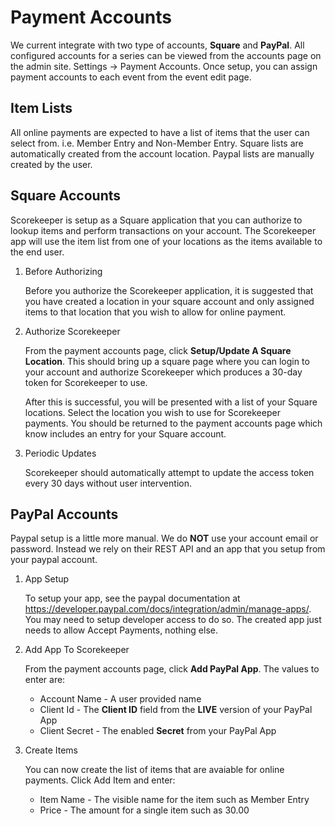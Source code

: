 
# Payment Accounts

We current integrate with two type of accounts, **Square** and **PayPal**.  All configured accounts for a series can be viewed
from the accounts page on the admin site.  Settings &rarr; Payment Accounts.  Once setup, you can assign payment accounts to each
event from the event edit page.

## Item Lists

All online payments are expected to have a list of items that the user can select from.  i.e. Member Entry and Non-Member Entry.
Square lists are automatically created from the account location.  Paypal lists are manually created by the user.

## Square Accounts

Scorekeeper is setup as a Square application that you can authorize to lookup items and perform transactions on your account.
The Scorekeeper app will use the item list from one of your locations as the items available to the end user.

1. Before Authorizing

    Before you authorize the Scorekeeper application, it is suggested that you have created a location in your square account and
    only assigned items to that location that you wish to allow for online payment.

2. Authorize Scorekeeper

    From the payment accounts page, click **Setup/Update A Square Location**.  This should bring up a square page where you can
    login to your account and authorize Scorekeeper which produces a 30-day token for Scorekeeper to use.

    After this is successful, you will be presented with a list of your Square locations.  Select the location you wish to use for
    Scorekeeper payments.  You should be returned to the payment accounts page which know includes an entry for your Square account.

3. Periodic Updates

    Scorekeeper should automatically attempt to update the access token every 30 days without user intervention.

## PayPal Accounts

Paypal setup is a little more manual.  We do **NOT** use your account email or password.  Instead we rely on their REST API and an
app that you setup from your paypal account.

1. App Setup

    To setup your app, see the paypal documentation at https://developer.paypal.com/docs/integration/admin/manage-apps/.  You may need
    to setup developer access to do so.  The created app just needs to allow Accept Payments, nothing else.

2. Add App To Scorekeeper

    From the payment accounts page, click **Add PayPal App**. The values to enter are:
    * Account Name - A user provided name
    * Client Id - The **Client ID** field from the **LIVE** version of your PayPal App
    * Client Secret - The enabled **Secret** from your PayPal App

3. Create Items

    You can now create the list of items that are avaiable for online payments.  Click Add Item and enter:
    * Item Name - The visible name for the item such as Member Entry
    * Price - The amount for a single item such as 30.00

